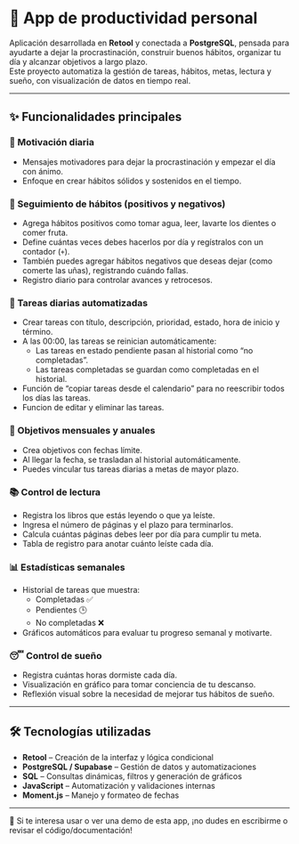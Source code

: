 # 🧠 App de productividad personal

Aplicación desarrollada en **Retool** y conectada a **PostgreSQL**, pensada para ayudarte a dejar la procrastinación, construir buenos hábitos, organizar tu día y alcanzar objetivos a largo plazo.  
Este proyecto automatiza la gestión de tareas, hábitos, metas, lectura y sueño, con visualización de datos en tiempo real.

---

## ✨ Funcionalidades principales

### 💬 Motivación diaria
- Mensajes motivadores para dejar la procrastinación y empezar el día con ánimo.
- Enfoque en crear hábitos sólidos y sostenidos en el tiempo.

### 🔁 Seguimiento de hábitos (positivos y negativos)
- Agrega hábitos positivos como tomar agua, leer, lavarte los dientes o comer fruta.
- Define cuántas veces debes hacerlos por día y regístralos con un contador (`+`).
- También puedes agregar hábitos negativos que deseas dejar (como comerte las uñas), registrando cuándo fallas.
- Registro diario para controlar avances y retrocesos.

### 📝 Tareas diarias automatizadas
- Crear tareas con título, descripción, prioridad, estado,  hora de inicio y término.
- A las 00:00, las tareas se reinician automáticamente:
  - Las tareas en estado pendiente pasan al historial como “no completadas”.
  - Las tareas completadas se guardan como completadas en el historial.
- Función de “copiar tareas desde el calendario” para no reescribir todos los días las tareas.
- Funcion de editar y eliminar las tareas.

### 🎯 Objetivos mensuales y anuales
- Crea objetivos con fechas límite.
- Al llegar la fecha, se trasladan al historial automáticamente.
- Puedes vincular tus tareas diarias a metas de mayor plazo.

### 📚 Control de lectura
- Registra los libros que estás leyendo o que ya leíste.
- Ingresa el número de páginas y el plazo para terminarlos.
- Calcula cuántas páginas debes leer por día para cumplir tu meta.
- Tabla de registro para anotar cuánto leíste cada día.

### 📊 Estadísticas semanales
- Historial de tareas que muestra:
  - Completadas ✅
  - Pendientes 🕒
  - No completadas ❌
- Gráficos automáticos para evaluar tu progreso semanal y motivarte.

### 😴 Control de sueño
- Registra cuántas horas dormiste cada día.
- Visualización en gráfico para tomar conciencia de tu descanso.
- Reflexión visual sobre la necesidad de mejorar tus hábitos de sueño.

---

## 🛠️ Tecnologías utilizadas

- **Retool** – Creación de la interfaz y lógica condicional
- **PostgreSQL / Supabase** – Gestión de datos y automatizaciones
- **SQL** – Consultas dinámicas, filtros y generación de gráficos
- **JavaScript** – Automatización y validaciones internas
- **Moment.js** – Manejo y formateo de fechas

---

💬 Si te interesa usar o ver una demo de esta app, ¡no dudes en escribirme o revisar el código/documentación!

